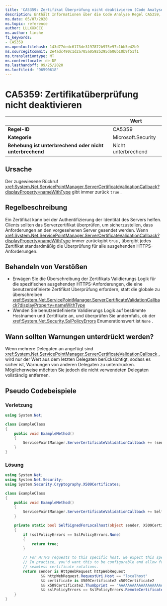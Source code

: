```yaml
---
title: 'CA5359: Zertifikat Überprüfung nicht deaktivieren (Code Analyse)'
description: Enthält Informationen über die Code Analyse Regel CA5359, einschließlich der Gründe, der Behebung von Verstößen und der Zeit, zu der Sie unterdrückt werden soll.
ms.date: 05/07/2020
ms.topic: reference
author: LLLXXXCCC
ms.author: linche
f1_keywords:
- CA5359
ms.openlocfilehash: 143d77dedc6173de3197872b975e97c1bb5e42b9
ms.sourcegitcommit: 2e4adc490c1d2a705a0592b295d606b10b9f51f1
ms.translationtype: MT
ms.contentlocale: de-DE
ms.lasthandoff: 09/25/2020
ms.locfileid: "96590618"
---
```

# <a name="ca5359-do-not-disable-certificate-validation"></a>CA5359: Zertifikatüberprüfung nicht deaktivieren

| | Wert |
|-|-|
| **Regel-ID** |CA5359|
| **Kategorie** |Microsoft.Security|
| **Behebung ist unterbrechend oder nicht unterbrechend** |Nicht unterbrechend|

## <a name="cause"></a>Ursache

Der zugewiesene Rückruf <xref:System.Net.ServicePointManager.ServerCertificateValidationCallback?displayProperty=nameWithType> gibt immer zurück `true` .

## <a name="rule-description"></a>Regelbeschreibung

Ein Zertifikat kann bei der Authentifizierung der Identität des Servers helfen. Clients sollten das Serverzertifikat überprüfen, um sicherzustellen, dass Anforderungen an den vorgesehenen Server gesendet werden. Wenn <xref:System.Net.ServicePointManager.ServerCertificateValidationCallback?displayProperty=nameWithType> immer zurückgibt `true` , übergibt jedes Zertifikat standardmäßig die Überprüfung für alle ausgehenden HTTPS-Anforderungen.

## <a name="how-to-fix-violations"></a>Behandeln von Verstößen

- Erwägen Sie die Überschreibung der Zertifikats Validierungs Logik für die spezifischen ausgehenden HTTPS-Anforderungen, die eine benutzerdefinierte Zertifikat Überprüfung erfordern, statt die globale zu überschreiben <xref:System.Net.ServicePointManager.ServerCertificateValidationCallback?displayProperty=nameWithType>
- Wenden Sie benutzerdefinierte Validierungs Logik auf bestimmte Hostnamen und Zertifikate an, und überprüfen Sie andernfalls, ob der <xref:System.Net.Security.SslPolicyErrors> Enumerationswert ist `None` .

## <a name="when-to-suppress-warnings"></a>Wann sollten Warnungen unterdrückt werden?

Wenn mehrere Delegaten an angefügt sind <xref:System.Net.ServicePointManager.ServerCertificateValidationCallback> , wird nur der Wert aus dem letzten Delegaten berücksichtigt, sodass es sicher ist, Warnungen von anderen Delegaten zu unterdrücken. Möglicherweise möchten Sie jedoch die nicht verwendeten Delegaten vollständig entfernen.

## <a name="pseudo-code-examples"></a>Pseudo Codebeispiele

### <a name="violation"></a>Verletzung

```csharp
using System.Net;

class ExampleClass
{
    public void ExampleMethod()
    {
        ServicePointManager.ServerCertificateValidationCallback += (sender, cert, chain, error) => { return true; };
    }
}
```

### <a name="solution"></a>Lösung

```csharp
using System.Net;
using System.Net.Security;
using System.Security.Cryptography.X509Certificates;

class ExampleClass
{
    public void ExampleMethod()
    {
        ServicePointManager.ServerCertificateValidationCallback += SelfSignedForLocalhost;
    }

    private static bool SelfSignedForLocalhost(object sender, X509Certificate certificate, X509Chain chain, SslPolicyErrors sslPolicyErrors)
    {
        if (sslPolicyErrors == SslPolicyErrors.None)
        {
            return true;
        }

        // For HTTPS requests to this specific host, we expect this specific certificate.
        // In practice, you'd want this to be configurable and allow for multiple certificates per host, to enable
        // seamless certificate rotations.
        return sender is HttpWebRequest httpWebRequest
                && httpWebRequest.RequestUri.Host == "localhost"
                && certificate is X509Certificate2 x509Certificate2
                && x509Certificate2.Thumbprint == "AAAAAAAAAAAAAAAAAAAAAAAAAAAAAAAAAAAAAAAA"
                && sslPolicyErrors == SslPolicyErrors.RemoteCertificateChainErrors;
    }
}
```
